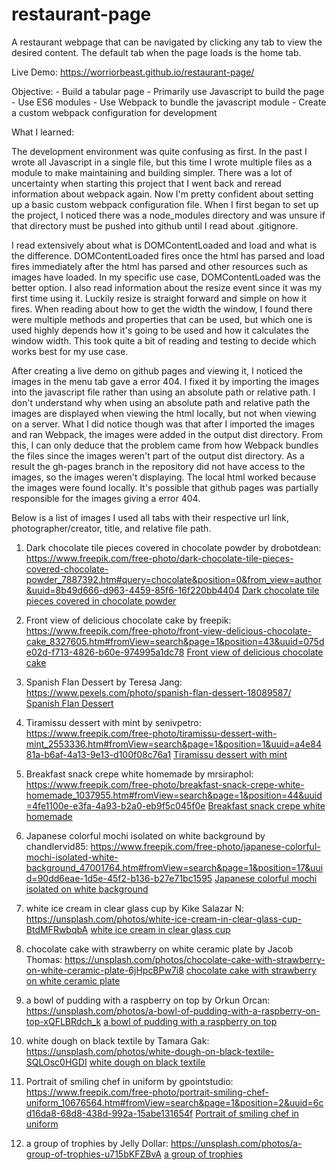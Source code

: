 # restaurant-page

A restaurant webpage that can be navigated by clicking any tab to view the desired content. The default tab when the
page loads is the home tab.

Live Demo: https://worriorbeast.github.io/restaurant-page/ 

Objective:
    - Build a tabular page
    - Primarily use Javascript to build the page
    - Use ES6 modules
    - Use Webpack to bundle the javascript module
    - Create a custom webpack configuration for development

What I learned:

The development environment was quite confusing as first. In the past I wrote all Javascript in a single file, but
this time I wrote multiple files as a module to make maintaining and building simpler. There was a lot of uncertainty
when starting this project that I went back and reread information about webpack again. Now I'm pretty confident about
setting up a basic custom webpack configuration file. When I first began to set up the project, I noticed there was a
node_modules directory and was unsure if that directory must be pushed into github until I read about .gitignore.

I read extensively about what is DOMContentLoaded and load and what is the difference. DOMContentLoaded fires once
the html has parsed and load fires immediately after the html has parsed and other resources such as images have
loaded. In my specific use case, DOMContentLoaded was the better option. I also read information about the resize
event since it was my first time using it. Luckily resize is straight forward and simple on how it fires. When reading
about how to get the width the window, I found there were multiple methods and properties that can be used, but which
one is used highly depends how it's going to be used and how it calculates the window width. This took quite a bit of
reading and testing to decide which works best for my use case.

After creating a live demo on github pages and viewing it, I noticed the images in the menu tab gave a error 404.
I fixed it by importing the images into the javascript file rather than using an absolute path or relative path. I
don't understand why when using an absolute path and relative path the images are displayed when viewing the html
locally, but not when viewing on a server. What I did notice though was that after I imported the images and ran
Webpack, the images were added in the output dist directory. From this, I can only deduce that the problem came from
how Webpack bundles the files since the images weren't part of the output dist directory. As a result the gh-pages
branch in the repository did not have access to the images, so the images weren't displaying. The local html worked because the images were found locally. It's possible that github pages was partially responsible for the images giving 
a error 404.

Below is a list of images I used all tabs with their respective url link, photographer/creator, title, and relative
file path.

1) Dark chocolate tile pieces covered in chocolate powder by drobotdean:
https://www.freepik.com/free-photo/dark-chocolate-tile-pieces-covered-chocolate-powder_7887392.htm#query=chocolate&position=0&from_view=author&uuid=8b49d666-d963-4459-85f6-16f220bb4404
[Dark chocolate tile pieces covered in chocolate powder](src/dark-chocolate-tile-pieces-covered-chocolate-powder.jpeg)

2) Front view of delicious chocolate cake by freepik: 
https://www.freepik.com/free-photo/front-view-delicious-chocolate-cake_8327605.htm#fromView=search&page=1&position=43&uuid=075de02d-f713-4826-b60e-974995a1dc78
[Front view of delicious chocolate cake](src/lava-cake.jpeg)

3) Spanish Flan Dessert by Teresa Jang: 
https://www.pexels.com/photo/spanish-flan-dessert-18089587/
[Spanish Flan Dessert](src/flan-pexels-teresa-jang.jpeg)

4) Tiramissu dessert with mint by senivpetro:
https://www.freepik.com/free-photo/tiramissu-dessert-with-mint_2553336.htm#fromView=search&page=1&position=1&uuid=a4e8481a-b6af-4a13-9e13-d100f08c76a1
[Tiramissu dessert with mint](src/tiramisu.jpeg)

5) Breakfast snack crepe white homemade by mrsiraphol:
https://www.freepik.com/free-photo/breakfast-snack-crepe-white-homemade_1037955.htm#fromView=search&page=1&position=44&uuid=4fe1100e-e3fa-4a93-b2a0-eb9f5c045f0e
[Breakfast snack crepe white homemade](src/crêpes-with-ice-cream.jpeg)

6) Japanese colorful mochi isolated on white background by chandlervid85:
https://www.freepik.com/free-photo/japanese-colorful-mochi-isolated-white-background_47001764.htm#fromView=search&page=1&position=17&uuid=90dd6eae-1d5e-45f2-b136-b27e71bc1595
[Japanese colorful mochi isolated on white background](src/japanese-mochi.jpeg)

7) white ice cream in clear glass cup by Kike Salazar N:
https://unsplash.com/photos/white-ice-cream-in-clear-glass-cup-BtdMFRwbqbA
[white ice cream in clear glass cup](src/piña-colada.jpeg)

8) chocolate cake with strawberry on white ceramic plate by Jacob Thomas:
https://unsplash.com/photos/chocolate-cake-with-strawberry-on-white-ceramic-plate-6jHpcBPw7i8
[chocolate cake with strawberry on white ceramic plate](src/black-forest-gâteau-jacob-thomas-unsplash.jpeg)

9) a bowl of pudding with a raspberry on top by Orkun Orcan:
https://unsplash.com/photos/a-bowl-of-pudding-with-a-raspberry-on-top-xQFLBRdch_k
[a bowl of pudding with a raspberry on top](src/crème-brûlée-orkun-orcan-unsplash.jpeg)

10) white dough on black textile by Tamara Gak:
https://unsplash.com/photos/white-dough-on-black-textile-SQLOsc0HGDI
[white dough on black textile](src/white-dough-tamara-gak-unsplash.jpeg)

11) Portrait of smiling chef in uniform by gpointstudio:
https://www.freepik.com/free-photo/portrait-smiling-chef-uniform_10676564.htm#fromView=search&page=1&position=2&uuid=6cd16da8-68d8-438d-992a-15abe131654f
[Portrait of smiling chef in uniform](src/ceo-profile-pic.jpeg)

12) a group of trophies by Jelly Dollar:
https://unsplash.com/photos/a-group-of-trophies-u715bKFZBvA
[a group of trophies](src/trophy-collection-jelly-dollar-unsplash.jpeg)